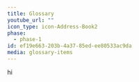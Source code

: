 ```yaml
---
title: Glossary
youtube_url: ""
icon_type: icon-Address-Book2
phase:
  - phase-1
id: ef19e663-203b-4a37-85ed-ee80533ac9da
media: glossary-items
---
```

<p>hi
</p>